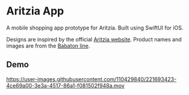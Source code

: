 # Aritzia App

A mobile shopping app prototype for Aritzia. Built using SwiftUI for iOS. 

Designs are inspired by the official [Aritzia website](https://www.aritzia.com/). Product names and images are from the [Babaton line](https://www.aritzia.com/en/brands/t-babaton).

## Demo


https://user-images.githubusercontent.com/110429840/221693423-4ce69a00-3e3a-4517-86a1-f081502f948a.mov


